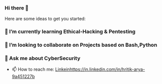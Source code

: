 ### Hi there 👋

<!--
**Hritik-Cybersec/Hritik-Cybersec** is a ✨ _special_ ✨ repository because its `README.md` (this file) appears on your GitHub profile.
-->

Here are some ideas to get you started:
### 🌱 I’m currently learning Ethical-Hacking & Pentesting
### 👯 I’m looking to collaborate on Projects based on Bash,Python
### 💬 Ask me about CyberSecurity
- 📫 How to reach me: [Linkein](Linkedin)https://in.linkedin.com/in/hritik-arya-9a451227b
